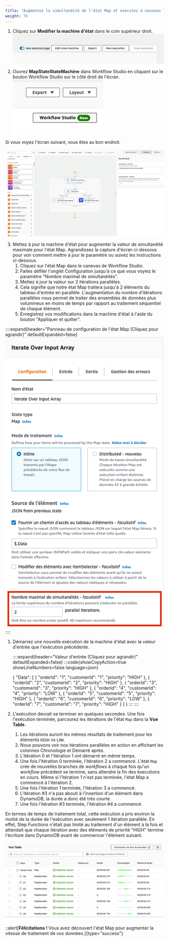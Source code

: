 ```yaml
---
title: "Augmentez la simultanéité de l'état Map et exécutez à nouveau le workflow"
weight: 76
---
```


1. Cliquez sur **Modifier la machine d'état** dans le coin supérieur droit.
![EDIT](/static/img/module-5/edit-state-machine.png)

2. Ouvrez **MapStateStateMachine** dans Workflow Studio en cliquant sur le bouton Workflow Studio sur le côté droit de l'écran.
![EDIT](/static/img/module-5/workflow-studio-button.png)

Si vous voyez l'écran suivant, vous êtes au bon endroit.

![EDIT](/static/img-fr/module-5/module5-workflowstudio.png)

3. Mettez à jour la machine d'état pour augmenter la valeur de simultanéité maximale pour l'état Map. Agrandissez la capture d'écran ci-dessous pour voir comment mettre à jour le paramètre ou suivez les instructions ci-dessous.
   1. Cliquez sur l'état Map dans le canevas de Workflow Studio.
   2. Faites défiler l'onglet Configuration jusqu'à ce que vous voyiez le paramètre "Nombre maximal de simultanéités".
   3. Mettez à jour la valeur sur 2 itérations parallèles.
   4. Cela signifie que notre état Map traitera jusqu'à 2 éléments du tableau d'entrée en parallèle. L'augmentation du nombre d'itérations parallèles nous permet de traiter des ensembles de données plus volumineux en moins de temps par rapport au traitement séquentiel de chaque élément.
   5. Enregistrez vos modifications dans la machine d'état à l'aide du bouton "Appliquer et quitter".

::::expand{header="Panneau de configuration de l'état Map (Cliquez pour agrandir)" defaultExpanded=false}
![EDIT](/static/img-fr/module-5/map-state-configuration-parallel.png)
::::

1. Démarrez une nouvelle exécution de la machine d'état avec la valeur d'entrée que l'exécution précédente.

   ::::expand{header="Valeur d'entrée (Cliquez pour agrandir)" defaultExpanded=false}
   :::code{showCopyAction=true showLineNumbers=false language=json}

   {
      "Data": [
         {
         "orderId": "1",
         "customerId": "1",
         "priority": "HIGH"
         },
         {
         "orderId": "2",
         "customerId": "2",
         "priority": "HIGH"
         },
         {
         "orderId": "3",
         "customerId": "3",
         "priority": "HIGH"
         },
         {
         "orderId": "4",
         "customerId": "4",
         "priority": "LOW"
         },
         {
         "orderId": "5",
         "customerId": "5",
         "priority": "HIGH"
         },
         {
         "orderId": "6",
         "customerId": "6",
         "priority": "LOW"
         },
         {
         "orderId": "7",
         "customerId": "7",
         "priority": "HIGH"
         }
      ]
   }
   :::
   ::::

2. L'exécution devrait se terminer en quelques secondes. Une fois l'exécution terminée, parcourez les itérations de l'état `Map` dans la **Vue Table**.
   1. Les itérations auront les mêmes résultats de traitement pour les éléments `HIGH` vs `LOW`.
   2. Nous pouvons voir nos itérations parallèles en action en affichant les colonnes Chronologie et Démarré après.
   3. L'itération 0 et l'itération 1 ont démarré en même temps.
   4. Une fois l'itération 0 terminée, l'itération 2 a commencé. L'état `Map` crée de nouvelles branches de *workflows* à chaque fois qu'un *workflow* précédent se termine, sans attendre la fin des éxecutions en cours. Même si l'itération 1 n'est pas terminée, l'état Map a commencé à l'itération 2.
   5. Une fois l'itération 1 terminée, l'itération 3 a commencé.
   6. L'itération #3 n'a pas abouti à l'insertion d'un élément dans DynamoDB, la durée a donc été très courte.
   7. Une fois l'itération #3 terminée, l'itération #4 a commencé.

En termes de temps de traitement total, cette exécution a pris environ la moitié de la durée de l'exécution avec seulement 1 itération parallèle. En effet, Step Functions n'était pas limité au traitement d'un élément à la fois et attendait que chaque itération avec des éléments de priorité "HIGH" termine l'écriture dans DynamoDB avant de commencer l'élément suivant.

![Table View avec 2 Branches Parallelles](/static/img-fr/module-5/table-view-2-parallel.png)

::alert[**Félicitations !** Vous avez découvert l'état Map pour augmenter la vitesse de traitement de vos données.]{type="success"}
